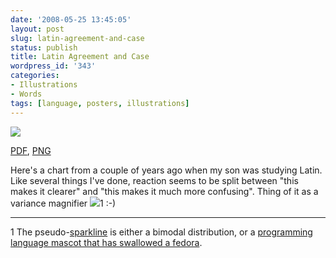 ```yaml
---
date: '2008-05-25 13:45:05'
layout: post
slug: latin-agreement-and-case
status: publish
title: Latin Agreement and Case
wordpress_id: '343'
categories:
- Illustrations
- Words
tags: [language, posters, illustrations]
---
```


[![](/images/2008/latin%20agreement.png)](/images/2008/latin%20agreement.png)  

[PDF](/images/2008/latin%20agreement.pdf), [PNG](/images/2008/latin%20agreement.png)

Here's a chart from a couple of years ago when my son was studying Latin.  Like several things I've done, reaction seems to be split between "this makes it clearer" and "this makes it much more confusing".  Thing of it as a variance magnifier ![](/images/2008/bimodal.png)1 :-)

---

1 The pseudo-[sparkline](http://en.wikipedia.org/wiki/Sparkline) is either a bimodal distribution, or a [programming language mascot that has swallowed a fedora](http://en.wikipedia.org/wiki/The_Little_Prince).
